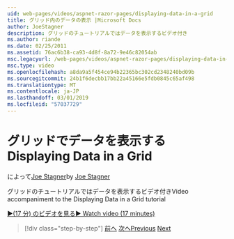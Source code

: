 ```yaml
---
uid: web-pages/videos/aspnet-razor-pages/displaying-data-in-a-grid
title: グリッド内のデータの表示 |Microsoft Docs
author: JoeStagner
description: グリッドのチュートリアルではデータを表示するビデオ付き
ms.author: riande
ms.date: 02/25/2011
ms.assetid: 76ac6b38-ca93-4d8f-8a72-9e46c82054ab
msc.legacyurl: /web-pages/videos/aspnet-razor-pages/displaying-data-in-a-grid
msc.type: video
ms.openlocfilehash: a8da9a5f454ce94b22365bc302cd2348240bd09b
ms.sourcegitcommit: 24b1f6decbb17bb22a45166e5fdb0845c65af498
ms.translationtype: MT
ms.contentlocale: ja-JP
ms.lasthandoff: 03/01/2019
ms.locfileid: "57037729"
---
```

<a name="displaying-data-in-a-grid"></a><span data-ttu-id="aab04-103">グリッドでデータを表示する</span><span class="sxs-lookup"><span data-stu-id="aab04-103">Displaying Data in a Grid</span></span>
====================
<span data-ttu-id="aab04-104">によって[Joe Stagner](https://github.com/JoeStagner)</span><span class="sxs-lookup"><span data-stu-id="aab04-104">by [Joe Stagner](https://github.com/JoeStagner)</span></span>

<span data-ttu-id="aab04-105">グリッドのチュートリアルではデータを表示するビデオ付き</span><span class="sxs-lookup"><span data-stu-id="aab04-105">Video accompaniment to the Displaying Data in a Grid tutorial</span></span>

[<span data-ttu-id="aab04-106">&#9654;(17 分) のビデオを見る</span><span class="sxs-lookup"><span data-stu-id="aab04-106">&#9654; Watch video (17 minutes)</span></span>](https://channel9.msdn.com/Blogs/ASP-NET-Site-Videos/displaying-data-in-a-grid)

> [!div class="step-by-step"]
> <span data-ttu-id="aab04-107">[前へ](working-with-data-part-2.md)
> [次へ](displaying-data-in-a-chart-part-1.md)</span><span class="sxs-lookup"><span data-stu-id="aab04-107">[Previous](working-with-data-part-2.md)
[Next](displaying-data-in-a-chart-part-1.md)</span></span>
